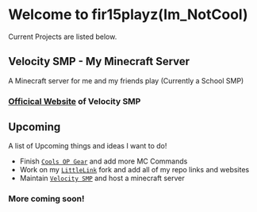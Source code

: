 # Welcome to fir15playz(Im_NotCool)
Current Projects are listed below.

## Velocity SMP - My Minecraft Server
A Minecraft server for me and my friends play (Currently a School SMP)
### [Officical Website](https://fir15playz.github.io/Velocity-SMP/) of Velocity SMP

## Upcoming
A list of Upcoming things and ideas I want to do!

- Finish [`Cools OP Gear`](https://github.com/fir15playz/Cools-OP-Gear) and add more MC Commands
- Work on my [`LittleLink`](https://github.com/fir15playz/LittleLink) fork and add all of my repo links and websites 
- Maintain [`Velocity SMP`](https://fir15playz.github.io/Velocity-SMP/) and host a minecraft server

### More coming soon!

